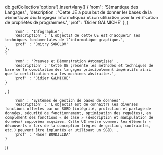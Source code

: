 db.getCollection('options').insertMany([
    {
        'nom' : ‘Sémantique des Langages’ ,
        'description' : 'Cette UE a pour but de donner les bases de la sémantique des langages informatiques et son utilisation pour la vérification de propriétés de programmes.',
        'prof' : 'Didier GALMICHE'
    },
    {

        'nom' : 'Infographie' ,
        'description' : 'L’objectif de cette UE est d’acquérir les techniques fondamentales de l’informatique graphique.',
        'prof' : 'Dmitry SOKOLOV'
    },
    {

        'nom' : 'Preuves et Démonstration Automatisée' ,
        'description' : 'Cette UE présente les méthodes et techniques de base de la compilation des langages principalement impératifs ainsi que la certification via les machines abstraites.',
        'prof' : 'Didier GALMICHE'
    }
,
    {

        'nom' : 'Systèmes de gestion de bases de données' ,
        'description' : 'L’objectif est de connaître les diverses fonctions offertes par un SGBD (intégrité, protection et partage de données, sécurité de fonctionnement, optimisation des requêtes), en complément des fonctions « de base » (description et manipulation de données) supposées acquises. Cette UE montre comment les éléments « découverts » lors de la conception (règles de gestion, contraintes, etc.) peuvent être implantés en utilisant un SGBD.',
        'prof' : 'Naser BOUDJLIDA'
    }

])


